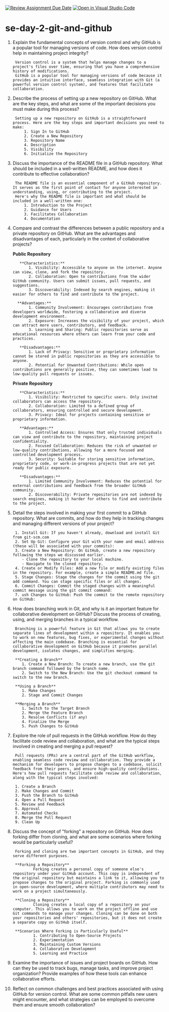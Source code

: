 [![Review Assignment Due Date](https://classroom.github.com/assets/deadline-readme-button-22041afd0340ce965d47ae6ef1cefeee28c7c493a6346c4f15d667ab976d596c.svg)](https://classroom.github.com/a/8wgCKhpZ)
[![Open in Visual Studio Code](https://classroom.github.com/assets/open-in-vscode-2e0aaae1b6195c2367325f4f02e2d04e9abb55f0b24a779b69b11b9e10269abc.svg)](https://classroom.github.com/online_ide?assignment_repo_id=18533442&assignment_repo_type=AssignmentRepo)
# se-day-2-git-and-github
1. Explain the fundamental concepts of version control and why GitHub is a popular tool for managing versions of code. How does version control help in maintaining project integrity?

        Version control is a system that helps manage changes to a project's files over time, ensuring that you have a comprehensive history of modifications.
        GitHub is a popular tool for managing versions of code because it provides an intuitive interface, seamless integration with Git (a powerful version control system), and features that facilitate collaboration.

2. Describe the process of setting up a new repository on GitHub. What are the key steps, and what are some of the important decisions you must make during this process?

        Setting up a new repository on GitHub is a straightforward process. Here are the key steps and important decisions you need to make:
            1. Sign In to GitHub
            2. Create a New Repository
            3. Repository Name
            4. Description
            5. Visibility
            6. Initialize the Repository

3. Discuss the importance of the README file in a GitHub repository. What should be included in a well-written README, and how does it contribute to effective collaboration?

        The README file is an essential component of a GitHub repository. It serves as the first point of contact for anyone interested in understanding, using, or contributing to the project.
        Here's why the README file is important and what should be included in a well-written one:
            1. Introduction to the Project
            2. Guidance for Users
            3. Facilitates Collaboration
            4. Documentation

4. Compare and contrast the differences between a public repository and a private repository on GitHub. What are the advantages and disadvantages of each, particularly in the context of collaborative projects?

   **Public Repository**
   
          **Characteristics:**
              1. Visibility: Accessible to anyone on the internet. Anyone can view, clone, and fork the repository.
              2. Collaboration: Open to contributions from the wider GitHub community. Users can submit issues, pull requests, and suggestions.
              3. Discoverability: Indexed by search engines, making it easier for others to find and contribute to the project.
        
         **Advantages:**
              1. Community Involvement: Encourages contributions from developers worldwide, fostering a collaborative and diverse development environment.
              2. Exposure: Increases the visibility of your project, which can attract more users, contributors, and feedback.
              3. Learning and Sharing: Public repositories serve as educational resources where others can learn from your code and practices.
        
          **Disadvantages:**
              1. Lack of Privacy: Sensitive or proprietary information cannot be stored in public repositories as they are accessible to anyone.
              2. Potential for Unwanted Contributions: While open contributions are generally positive, they can sometimes lead to low-quality pull requests or issues.


   **Private Repository**
  
          **Characteristics:**
              1. Visibility: Restricted to specific users. Only invited collaborators can access the repository.
              2. Collaboration: Limited to a defined group of collaborators, ensuring controlled and secure development.
              3. Privacy: Ideal for projects containing sensitive or proprietary information.
              
          **Advantages:**
              1. Controlled Access: Ensures that only trusted individuals can view and contribute to the repository, maintaining project confidentiality.
              2. Focused Collaboration: Reduces the risk of unwanted or low-quality contributions, allowing for a more focused and controlled development process.
              3. Security: Suitable for storing sensitive information, proprietary code, or work-in-progress projects that are not yet ready for public exposure.
        
          **Disadvantages:**
              1. Limited Community Involvement: Reduces the potential for external contributions and feedback from the broader GitHub community.
              2. Discoverability: Private repositories are not indexed by search engines, making it harder for others to find and contribute to the project.


5. Detail the steps involved in making your first commit to a GitHub repository. What are commits, and how do they help in tracking changes and managing different versions of your project?

        1. Install Git: If you haven't already, download and install Git from git-scm.com
        2. Set Up Git: Configure your Git with your name and email address (these will be associated with your commits):
        3. Create a New Repository: On GitHub, create a new repository following the steps we discussed earlier.
           - Clone the repository to your local machine.
           - Navigate to the cloned repository.
        4. Create or Modify Files: Add a new file or modify existing files in the repository. For example, create a simple README.md file.
        5. Stage Changes: Stage the changes for the commit using the git add command. You can stage specific files or all changes.
        6. Commit Changes: Commit the staged changes with a meaningful commit message using the git commit command:
        7. ush Changes to GitHub: Push the commit to the remote repository on GitHub:


6. How does branching work in Git, and why is it an important feature for collaborative development on GitHub? Discuss the process of creating, using, and merging branches in a typical workflow.

        Branching is a powerful feature in Git that allows you to create separate lines of development within a repository. It enables you to work on new features, bug fixes, or experimental changes without affecting the main codebase. Branching is essential for collaborative development on GitHub because it promotes parallel development, isolates changes, and simplifies merging.

        **Creating a Branch**
           1. Create a New Branch: To create a new branch, use the git branch command followed by the branch name.
           2. Switch to the New Branch: Use the git checkout command to switch to the new branch.

        **Using a Branch**
           1. Make Changes
           2. Stage and Commit Changes

        **Merging a Branch**
           1. Switch to the Target Branch
           2. Merge the Feature Branch
           3. Resolve Conflicts (if any)
           4. Finalize the Merge
           5. Push Changes to GitHub


7. Explore the role of pull requests in the GitHub workflow. How do they facilitate code review and collaboration, and what are the typical steps involved in creating and merging a pull request?

        Pull requests (PRs) are a central part of the GitHub workflow, enabling seamless code review and collaboration. They provide a mechanism for developers to propose changes to a codebase, solicit feedback from their peers, and ensure high-quality contributions. Here's how pull requests facilitate code review and collaboration, along with the typical steps involved:
        
        1. Create a Branch
        2. Make Changes and Commit
        3. Push the Branch to GitHub
        4. Open a Pull Request
        5. Review and Feedback
        6. Approval
        7. Automated Checks
        8. Merge the Pull Request
        9. Clean Up

8. Discuss the concept of "forking" a repository on GitHub. How does forking differ from cloning, and what are some scenarios where forking would be particularly useful?

        Forking and cloning are two important concepts in GitHub, and they serve different purposes.

        **Forking a Repository**
                Forking creates a personal copy of someone else's repository under your GitHub account. This copy is independent of the original repository but maintains a link to it, allowing you to propose changes to the original project. Forking is commonly used in open-source development, where multiple contributors may need to work on a project simultaneously.
        
        **Cloning a Repository**
                Cloning creates a local copy of a repository on your computer. This allows you to work on the project offline and use Git commands to manage your changes. Cloning can be done on both your repositories and others' repositories, but it does not create a separate copy on GitHub itself.

        **Scenarios Where Forking is Particularly Useful**
                1. Contributing to Open-Source Projects
                2. Experimentation
                3. Maintaining Custom Versions
                4. Collaborative Development
                5. Learning and Practice


9. Examine the importance of issues and project boards on GitHub. How can they be used to track bugs, manage tasks, and improve project organization? Provide examples of how these tools can enhance collaborative efforts.

10. Reflect on common challenges and best practices associated with using GitHub for version control. What are some common pitfalls new users might encounter, and what strategies can be employed to overcome them and ensure smooth collaboration?
